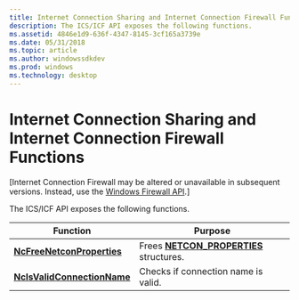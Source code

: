 ```yaml
---
title: Internet Connection Sharing and Internet Connection Firewall Functions
description: The ICS/ICF API exposes the following functions.
ms.assetid: 4846e1d9-636f-4347-8145-3cf165a3739e
ms.date: 05/31/2018
ms.topic: article
ms.author: windowssdkdev
ms.prod: windows
ms.technology: desktop
---
```


# Internet Connection Sharing and Internet Connection Firewall Functions

\[Internet Connection Firewall may be altered or unavailable in subsequent versions. Instead, use the [Windows Firewall API](windows-firewall-start-page.md).\]

The ICS/ICF API exposes the following functions.



| Function                                                   | Purpose                                                           |
|------------------------------------------------------------|-------------------------------------------------------------------|
| [**NcFreeNetconProperties**](/windows/previous-versions/NetCon/nf-netcon-ncfreenetconproperties?branch=master)   | Frees [**NETCON\_PROPERTIES**](/windows/previous-versions/NetCon/ns-netcon-tagnetcon_properties?branch=master) structures. |
| [**NcIsValidConnectionName**](/windows/previous-versions/NetCon/nf-netcon-ncisvalidconnectionname?branch=master) | Checks if connection name is valid.                               |



 

 

 




